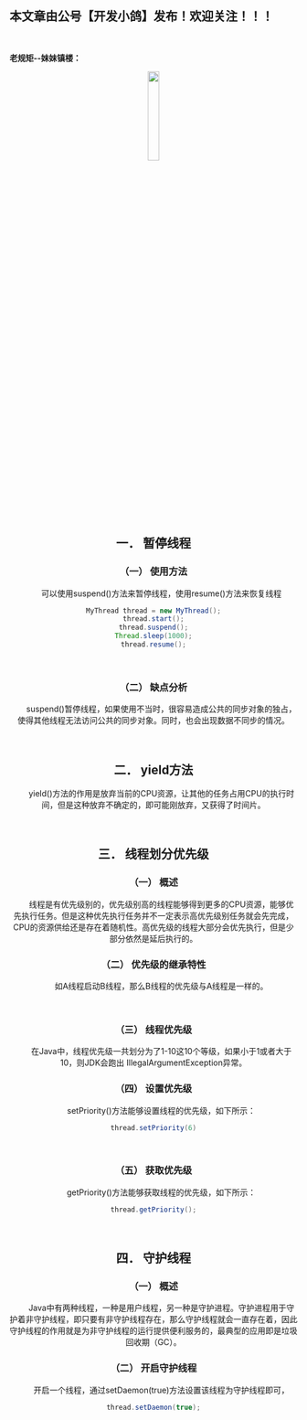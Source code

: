 ﻿## 本文章由公号【开发小鸽】发布！欢迎关注！！！
<br>

**老规矩--妹妹镇楼：**
<center>
<img src="https://img-blog.csdnimg.cn/20200721223424816.JPG"   width="20%">

## 一．	暂停线程
### （一） 使用方法
&nbsp;  &nbsp;  &nbsp;  &nbsp;可以使用suspend()方法来暂停线程，使用resume()方法来恢复线程

```java
MyThread thread = new MyThread();
thread.start();
thread.suspend();
Thread.sleep(1000);
thread.resume();
```
<br>


### （二） 缺点分析
&nbsp;  &nbsp;  &nbsp;  &nbsp;suspend()暂停线程，如果使用不当时，很容易造成公共的同步对象的独占，使得其他线程无法访问公共的同步对象。同时，也会出现数据不同步的情况。

<br>



## 二．	yield方法
&nbsp;  &nbsp;  &nbsp;  &nbsp;yield()方法的作用是放弃当前的CPU资源，让其他的任务占用CPU的执行时间，但是这种放弃不确定的，即可能刚放弃，又获得了时间片。

<br>



## 三．	线程划分优先级
### （一）	概述
&nbsp;  &nbsp;  &nbsp;  &nbsp;线程是有优先级别的，优先级别高的线程能够得到更多的CPU资源，能够优先执行任务。但是这种优先执行任务并不一定表示高优先级别任务就会先完成，CPU的资源供给还是存在着随机性。高优先级的线程大部分会优先执行，但是少部分依然是延后执行的。
<br>



### （二）	优先级的继承特性
&nbsp;  &nbsp;  &nbsp;  &nbsp;如A线程启动B线程，那么B线程的优先级与A线程是一样的。

<br>


### （三）	线程优先级
&nbsp;  &nbsp;  &nbsp;  &nbsp;在Java中，线程优先级一共划分为了1-10这10个等级，如果小于1或者大于10，则JDK会跑出 IllegalArgumentException异常。
<br>



### （四）	设置优先级
&nbsp;  &nbsp;  &nbsp;  &nbsp;setPriority()方法能够设置线程的优先级，如下所示：

```java
thread.setPriority(6)
```
<br>



### （五）	获取优先级
&nbsp;  &nbsp;  &nbsp;  &nbsp;getPriority()方法能够获取线程的优先级，如下所示：

```java
thread.getPriority();
```
<br>



## 四．	守护线程
### （一）	概述
&nbsp;  &nbsp;  &nbsp;  &nbsp;Java中有两种线程，一种是用户线程，另一种是守护进程。守护进程用于守护着非守护线程，即只要有非守护线程存在，那么守护线程就会一直存在着，因此守护线程的作用就是为非守护线程的运行提供便利服务的，最典型的应用即是垃圾回收期（GC）。
<br>



### （二）	开启守护线程
&nbsp;  &nbsp;  &nbsp;  &nbsp;开启一个线程，通过setDaemon(true)方法设置该线程为守护线程即可，

```java
thread.setDaemon(true);
```






